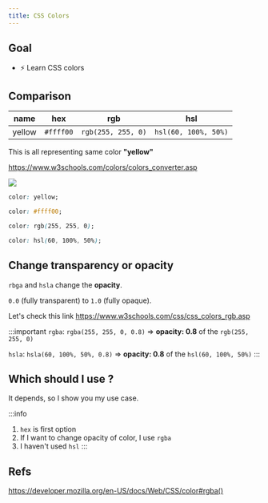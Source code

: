 ```yaml
---
title: CSS Colors
---
```


## Goal
- ⚡ Learn CSS colors

## Comparison

| name   | hex       | rgb                | hsl                  |
| ------ | --------- | ------------------ | -------------------- |
| yellow | `#ffff00` | `rgb(255, 255, 0)` | `hsl(60, 100%, 50%)` |

This is all representing same color **"yellow"**

https://www.w3schools.com/colors/colors_converter.asp

![](../../img/2020-05-14-05-51-42.png)

```css title="CSS usage example"
color: yellow;

color: #ffff00;

color: rgb(255, 255, 0);

color: hsl(60, 100%, 50%);
```


## Change transparency or opacity
`rbga` and `hsla` change the **opacity**.

`0.0` (fully transparent) to `1.0` (fully opaque).

Let's check this link
https://www.w3schools.com/css/css_colors_rgb.asp

:::important
`rgba`: `rgba(255, 255, 0, 0.8)` => **opacity: 0.8** of the `rgb(255, 255, 0)`

`hsla`: `hsla(60, 100%, 50%, 0.8)` => **opacity: 0.8** of the `hsl(60, 100%, 50%)`
:::

## Which should I use ?
It depends, so I show you my use case.

:::info
1. `hex` is first option
2. If I want to change opacity of color, I use `rgba`
3. I haven't used `hsl`
:::

## Refs

https://developer.mozilla.org/en-US/docs/Web/CSS/color#rgba()